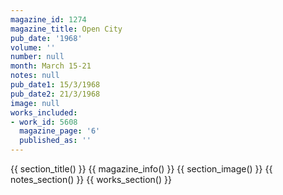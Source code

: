 ```yaml
---
magazine_id: 1274
magazine_title: Open City
pub_date: '1968'
volume: ''
number: null
month: March 15-21
notes: null
pub_date1: 15/3/1968
pub_date2: 21/3/1968
image: null
works_included:
- work_id: 5608
  magazine_page: '6'
  published_as: ''
---
```


{{ section_title() }}
{{ magazine_info() }}
{{ section_image() }}
{{ notes_section() }}
{{ works_section() }}
